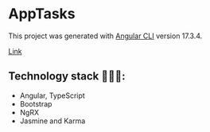 # AppTasks

This project was generated with [Angular CLI](https://github.com/angular/angular-cli) version 17.3.4.


[Link](https://booking-app-luva.netlify.app/)

## Technology stack 👩🏻‍💻: 
* Angular, TypeScript
* Bootstrap
* NgRX
* Jasmine and Karma
